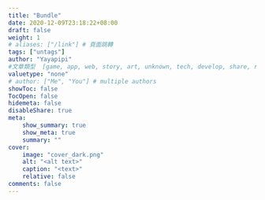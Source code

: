 ```yaml
---
title: "Bundle"
date: 2020-12-09T23:18:22+08:00
draft: false
weight: 1
# aliases: ["/link"] # 頁面跳轉
tags: ["untags"]
author: "Yayapipi"
#文章類型  [game, app, web, story, art, unknown, tech, develop, share, review]
valuetype: "none" 
# author: ["Me", "You"] # multiple authors
showToc: false
TocOpen: false
hidemeta: false
disableShare: true
meta:
    show_summary: true
    show_meta: true
    summary: ""
cover:
    image: "cover_dark.png"
    alt: "<alt text>"
    caption: "<text>"
    relative: false
comments: false
---
```

